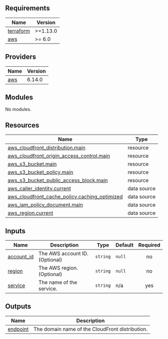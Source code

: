 <!-- BEGIN_TF_DOCS -->
## Requirements

| Name | Version |
|------|---------|
| <a name="requirement_terraform"></a> [terraform](#requirement\_terraform) | >=1.13.0 |
| <a name="requirement_aws"></a> [aws](#requirement\_aws) | >= 6.0 |

## Providers

| Name | Version |
|------|---------|
| <a name="provider_aws"></a> [aws](#provider\_aws) | 6.14.0 |

## Modules

No modules.

## Resources

| Name | Type |
|------|------|
| [aws_cloudfront_distribution.main](https://registry.terraform.io/providers/hashicorp/aws/latest/docs/resources/cloudfront_distribution) | resource |
| [aws_cloudfront_origin_access_control.main](https://registry.terraform.io/providers/hashicorp/aws/latest/docs/resources/cloudfront_origin_access_control) | resource |
| [aws_s3_bucket.main](https://registry.terraform.io/providers/hashicorp/aws/latest/docs/resources/s3_bucket) | resource |
| [aws_s3_bucket_policy.main](https://registry.terraform.io/providers/hashicorp/aws/latest/docs/resources/s3_bucket_policy) | resource |
| [aws_s3_bucket_public_access_block.main](https://registry.terraform.io/providers/hashicorp/aws/latest/docs/resources/s3_bucket_public_access_block) | resource |
| [aws_caller_identity.current](https://registry.terraform.io/providers/hashicorp/aws/latest/docs/data-sources/caller_identity) | data source |
| [aws_cloudfront_cache_policy.caching_optimized](https://registry.terraform.io/providers/hashicorp/aws/latest/docs/data-sources/cloudfront_cache_policy) | data source |
| [aws_iam_policy_document.main](https://registry.terraform.io/providers/hashicorp/aws/latest/docs/data-sources/iam_policy_document) | data source |
| [aws_region.current](https://registry.terraform.io/providers/hashicorp/aws/latest/docs/data-sources/region) | data source |

## Inputs

| Name | Description | Type | Default | Required |
|------|-------------|------|---------|:--------:|
| <a name="input_account_id"></a> [account\_id](#input\_account\_id) | The AWS account ID.(Optional) | `string` | `null` | no |
| <a name="input_region"></a> [region](#input\_region) | The AWS region.(Optional) | `string` | `null` | no |
| <a name="input_service"></a> [service](#input\_service) | The name of the service. | `string` | n/a | yes |

## Outputs

| Name | Description |
|------|-------------|
| <a name="output_endpoint"></a> [endpoint](#output\_endpoint) | The domain name of the CloudFront distribution. |
<!-- END_TF_DOCS -->